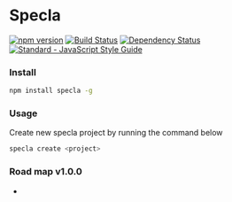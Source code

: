 # Specla

[![npm version](https://img.shields.io/npm/v/specla.svg)](https://www.npmjs.com/package/specla)
[![Build Status](https://travis-ci.org/Specla/Specla.svg?branch=master)](https://travis-ci.org/Specla/Specla)
[![Dependency Status](https://david-dm.org/specla/specla.svg)](https://david-dm.org/specla/specla)
[![Standard - JavaScript Style Guide](https://img.shields.io/badge/code%20style-standard-brightgreen.svg)](http://standardjs.com/)


### Install
```sh
npm install specla -g
```

### Usage
Create new specla project by running the command below
```sh
specla create <project>
```

### Road map v1.0.0
  -
